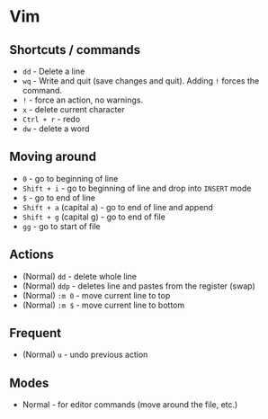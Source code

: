# Vim

## Shortcuts / commands

- `dd` - Delete a line
- `wq` - Write and quit (save changes and quit). Adding `!` forces the command.
- `!` - force an action, no warnings.
- `x` - delete current character
- `Ctrl + r` - redo
- `dw` - delete a word

## Moving around

- `0` - go to beginning of line
- `Shift + i` - go to beginning of line and drop into `INSERT` mode
- `$` - go to end of line
- `Shift + a` (capital a) - go to end of line and append
- `Shift + g` (capital g) - go to end of file
- `gg` - go to start of file

## Actions

- (Normal) `dd` - delete whole line
- (Normal) `ddp` - deletes line and pastes from the register (swap)
- (Normal) `:m 0` - move current line to top
- (Normal) `:m $` - move current line to bottom

## Frequent

- (Normal) `u` - undo previous action

## Modes

- Normal - for editor commands (move around the file, etc.)
